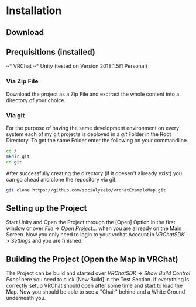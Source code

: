 # Installation

## Download

## Prequisitions (installed)

⋅⋅* VRChat
⋅⋅* Unity (tested on Version 2018.1.5f1 Personal)

### Via Zip File

Download the project as a Zip File and exctract the whole content into a directory of your choice.

### Via git

For the purpose of having the same development environment on every system each of my git projects is deployed in a *git* Folder in the Root Directory.
To get the same Folder enter the following on your commandline. 

```bash
cd /
mkdir git
cd git
```

After successfully creating the directory (if it doesen't allready exist) you can go ahead and clone the repository via git.

```bash
git clone https://github.com/socialyzeio/vrchatExampleMap.git
```

## Setting up the Project

Start Unity and Open the Project through the [Open] Option in the first window or over *File* -> *Open Project...* when you are allready on the Main Screen.
Now you only need to login to your vrchat Account in *VRChatSDK* -> *Settings* and you are finished.

## Building the Project (Open the Map in VRChat)

The Project can be build and started over *VRChatSDK* -> *Show Build Control Panel* here you need to click [New Build] in the Test Section.
If everything is correctly setup VRChat should open after some time and start to load the Map. 
Now you should be able to see a "Chair" behind and a White Ground underneath you. 